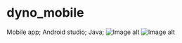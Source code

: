 # dyno_mobile
Mobile app; Android studio; Java;
![Image alt](https://github.com/nprblm/dyno_mobile/tree/main/screanshots/info.jpg)
![Image alt](https://github.com/nprblm/dyno_mobile/tree/main/screanshots/menu.jpg)
